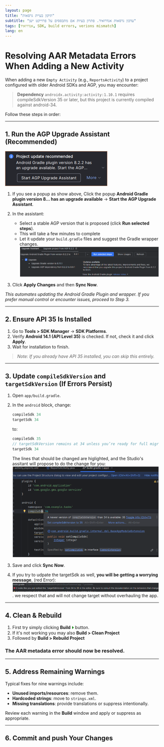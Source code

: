 ```yaml
---
layout: page
title: "תיקון בעיית גרסאות"
subtitle: "עדכון גרסאות אנדרואיד. פתרון בעיות אם מתבססים על פרוייקט ישן"
tags: [אנדרואיד, SDK, build errors, verions mismatch]
lang: en
---
```




<style>
main {
  direction: ltr !important;
  text-align: left !important;
}
</style>



# Resolving AAR Metadata Errors When Adding a New Activity

When adding a new `Empty Activity` (e.g., `ReportsActivity`) to a project configured with older Android SDKs and AGP, you may encounter:

> **Dependency** `androidx.activity:activity:1.10.1` requires compileSdkVersion 35 or later, but this project is currently compiled against android-34.

Follow these steps in order:

---

## 1. Run the AGP Upgrade Assistant (Recommended)
![AGP Plugin update](/assets/img/015/image.png)
1. If you see a popup as show above, Click the popup **Android Gradle plugin version 8... has an upgrade available** → **Start the AGP Upgrade Assistant**.
2. In the assistant:

   * Select a stable AGP version that is proposed (click **Run selected steps**). 
   * This will take a few minutes to complete
   * Let it update your `build.gradle` files and suggest the Gradle wrapper changes.
   ![click Run selected steps](/assets/img/015/image-1.png)
3. Click **Apply Changes** and then **Sync Now**.

*This automates updating the Android Gradle Plugin and wrapper. If you prefer manual control or encounter issues, proceed to Step 3.*

---

## 2. Ensure API 35 Is Installed

1. Go to **Tools > SDK Manager** → **SDK Platforms**.
2. Verify **Android 14.1 (API Level 35)** is checked. If not, check it and click **Apply**.
3. Wait for installation to finish.

> *Note: If you already have API 35 installed, you can skip this entirely.*

---

## 3. Update `compileSdkVersion` and `targetSdkVersion` (If Errors Persist)

1. Open `app/build.gradle`.
2. In the `android` block, change:

   ```groovy
   compileSdk 34
   targetSdk 34
   ```

   to:

   ```groovy
   compileSdk 35
   // targetSdkVersion remains at 34 unless you’re ready for full migration
   targetSdk 34
   ```
   The lines that should be changed are higlighted, and the Studio's assitant will propose to do the change for you:
   ![assistant proposed change](/assets/img/015/image-2.png)
3. Save and click **Sync Now**.
4. If you try to udpate the targetSdk as well, **you will be getting a worrying message**, (red Error):![alt text](/assets/img/015/image-3.png). we respect that and will not change target without overhauling the app.

---



## 4. Clean & Rebuild
1. First try simply clicking **Build** <span style="color:green">⏵</span> button.
1. If it's not working you may also **Build > Clean Project**
1. Followed by **Build > Rebuild Project**

### The AAR metadata error should now be resolved.

---

## 5. Address Remaining Warnings

Typical fixes for nine warnings include:

* **Unused imports/resources**: remove them.
* **Hardcoded strings**: move to `strings.xml`.
* **Missing translations**: provide translations or suppress intentionally.

Review each warning in the **Build** window and apply or suppress as appropriate.

---

## 6. Commit and push Your Changes
